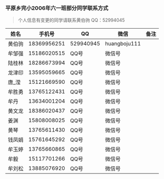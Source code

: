 ### 平原乡完小2006年六一班部分同学联系方式

>个人信息有变更的同学请联系黄伯驹
> QQ：52994045



姓名  | 手机号 | QQ | 微信 | 备注
----- | ---- | -- | --- | -----
黄伯驹 | 18369956251 | 529940945 | huangboju111 |
牟邹强 | 15186020515 | QQ号 | 微信号 |
陆桂林 | 18286673994 | QQ号 | 微信号 |
龙津印 | 13595059665 | QQ号 | 微信号 |
唐_滢  | 15121669590 | QQ号 | 微信号 |
牟胜勇 | 13765122431 | QQ号 | 微信号 |
牟丹   | 13634001204 | QQ号 | 微信号 |
黄文龙 | 18386020437 | QQ号 | 微信号 |
姜渊  |  15808008025 | QQ号 | 微信号 | 
黄琴  |  13765611430 | QQ号 | 微信号 |
钱凤娟 | 15761645292 | QQ号 | 微信号 |
牟玉婷 | 13765660865 | QQ号 | 微信号 |
牟毅  | 15117701266 | QQ号 | 微信号 |
牟刘松  | 13885076920 | QQ号 | 微信号 |
